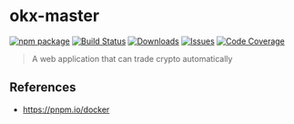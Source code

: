 # okx-master

[![npm package][npm-img]][npm-url]
[![Build Status][build-img]][build-url]
[![Downloads][downloads-img]][downloads-url]
[![Issues][issues-img]][issues-url]
[![Code Coverage][codecov-img]][codecov-url]

> A web application that can trade crypto automatically

[build-img]: https://github.com/hsuehic/typescript-npm-package-template/actions/workflows/release.yml/badge.svg
[build-url]: https://github.com/hsuehic/typescript-npm-package-template/actions/workflows/release.yml
[downloads-img]: https://img.shields.io/npm/dt/typescript-npm-package-template
[downloads-url]: https://www.npmtrends.com/typescript-npm-package-template
[npm-img]: https://img.shields.io/npm/v/typescript-npm-package-template
[npm-url]: https://www.npmjs.com/package/typescript-npm-package-template
[issues-img]: https://img.shields.io/github/issues/hsuehic/typescript-npm-package-template
[issues-url]: https://github.com/hsuehic/typescript-npm-package-template/issues
[codecov-img]: https://codecov.io/gh/hsuehic/typescript-npm-package-template/branch/main/graph/badge.svg
[codecov-url]: https://codecov.io/gh/hsuehic/typescript-npm-package-template

## References

- https://pnpm.io/docker

